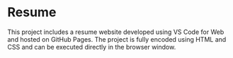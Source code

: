 # Resume
This project includes a resume website developed using VS Code for Web and hosted on GitHub Pages. The project is fully encoded using HTML and CSS and can be executed directly in the browser window.

